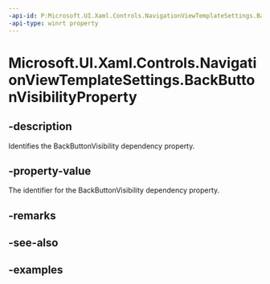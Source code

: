 ```yaml
---
-api-id: P:Microsoft.UI.Xaml.Controls.NavigationViewTemplateSettings.BackButtonVisibilityProperty
-api-type: winrt property
---
```


<!-- Property syntax.
public DependencyProperty BackButtonVisibilityProperty { get; }
-->

# Microsoft.UI.Xaml.Controls.NavigationViewTemplateSettings.BackButtonVisibilityProperty

## -description

Identifies the BackButtonVisibility dependency property.

## -property-value

The identifier for the BackButtonVisibility dependency property.

## -remarks

## -see-also

## -examples

